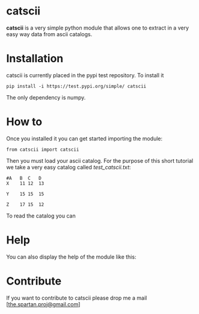 # catscii

**catscii** is a very simple python module that allows one to extract in a very easy way data from ascii catalogs. 


Installation
============

catscii is currently placed in the pypi test repository.
To install it 

    pip install -i https://test.pypi.org/simple/ catscii

The only dependency is numpy.

How to
======

Once you installed it you can get started importing the module:

    from catscii import catscii 

Then you must load your ascii catalog. For the purpose of this short tutorial we take a very easy catalog called *test_catscii.txt*: 

    #A	 B	C	D 
    X	 11	12	13 

    Y	 15	15	15 

    Z	 17	15	12


To read the catalog you can



Help
====

You can also display the help of the module like this:





Contribute
==========
If you want to contribute to catscii please drop me a mail [the.spartan.proj@gmail.com]



